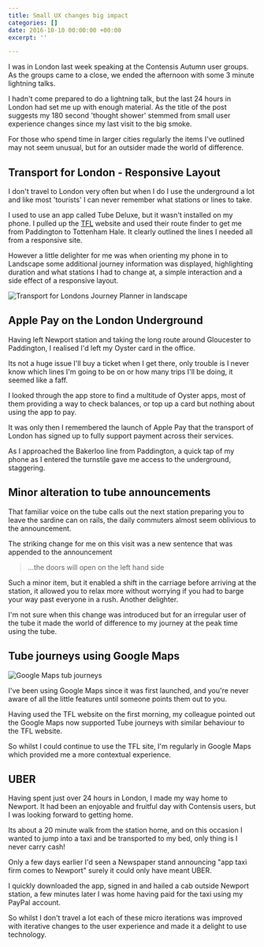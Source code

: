 ```yaml
---
title: Small UX changes big impact
categories: []
date: 2016-10-10 00:00:00 +00:00
excerpt: ''

---
```


I was in London last week speaking at the Contensis Autumn user groups. As the groups came to a close, we ended the afternoon with some 3 minute lightning talks.

I hadn't come prepared to do a lightning talk, but the last 24 hours in London had set me up with enough material. As the title of the post suggests my 180 second 'thought shower' stemmed from small user experience changes since my last visit to the big smoke.

For those who spend time in larger cities regularly the items I've outlined may not seem unusual, but for an outsider made the world of difference.

## Transport for London - Responsive Layout

I don't travel to London very often but when I do I use the underground a lot and like most 'tourists' I can never remember what stations or lines to take.

I used to use an app called Tube Deluxe, but it wasn't installed on my phone. I pulled up the [TFL](http://www.tfl.gov.uk) website and used their route finder to get me from Paddington to Tottenham Hale. It clearly outlined the lines I needed all from a responsive site.

However a little delighter for me was when orienting my phone in to Landscape some additional journey information was displayed, highlighting duration and what stations I had to change at, a simple interaction and a side effect of a responsive layout.

![Transport for Londons Journey Planner in landscape](/images/tfl.png)

## Apple Pay on the London Underground

Having left Newport station and taking the long route around Gloucester to Paddington, I realised I'd left my Oyster card in the office.

Its not a huge issue I'll buy a ticket when I get there, only trouble is I never know which lines I'm going to be on or how many trips I'll be doing, it seemed like a faff.

I looked through the app store to find a multitude of Oyster apps, most of them providing a way to check balances, or top up a card but nothing about using the app to pay.

It was only then I remembered the launch of Apple Pay that the transport of London has signed up to fully support payment across their services.

As I approached the Bakerloo line from Paddington, a quick tap of my phone as I entered the turnstile gave me access to the underground, staggering.

## Minor alteration to tube announcements

That familiar voice on the tube calls out the next station preparing you to leave the sardine can on rails, the daily commuters almost seem oblivious to the announcement.

The striking change for me on this visit was a new sentence that was appended to the announcement

> …the doors will open on the left hand side

Such a minor item, but it enabled a shift in the carriage before arriving at the station, it allowed you to relax more without worrying if you had to barge your way past everyone in a rush. Another delighter.

I'm not sure when this change was introduced but for an irregular user of the tube it made the world of difference to my journey at the peak time using the tube.

## Tube journeys using Google Maps

![Google Maps tub journeys](/images/googlemaps.png)

I've been using Google Maps since it was first launched, and you're never aware of all the little features until someone points them out to you.

Having used the TFL website on the first morning, my colleague pointed out the Google Maps now supported Tube journeys with similar behaviour to the TFL website.

So whilst I could continue to use the TFL site, I'm regularly in Google Maps which provided me a more contextual experience.


## UBER

Having spent just over 24 hours in London, I made my way home to Newport. It had been an enjoyable and fruitful day with Contensis users, but I was looking forward to getting home.

Its about a 20 minute walk from the station home, and on this occasion I wanted to jump into a taxi and be transported to my bed, only thing is I never carry cash!

Only a few days earlier I'd seen a Newspaper stand announcing "app taxi firm comes to Newport" surely it could only have meant UBER.

I quickly downloaded the app, signed in and hailed a cab outside Newport station, a few minutes later I was home having paid for the taxi using my PayPal account.

So whilst I don't travel a lot each of these micro iterations was improved with iterative changes to the user experience and made it a delight to use technology.
